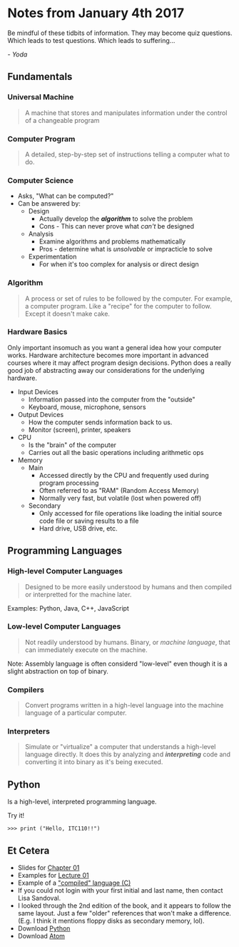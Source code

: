 # Notes from January 4th 2017
Be mindful of these tidbits of information. They may become quiz questions. Which leads to test questions. Which leads to suffering...

<cite>- Yoda</cite>

## Fundamentals

### Universal Machine
> A machine that stores and manipulates information under the control of a changeable program

### Computer Program
> A detailed, step-by-step set of instructions telling a computer what to do.

### Computer Science
* Asks, "What can be computed?"
* Can be answered by:
	* Design
		* Actually develop the ***algorithm*** to solve the problem
		* Cons - This can never prove what *can't* be designed
	* Analysis
		* Examine algorithms and problems mathematically
		* Pros - determine what is *unsolvable* or impracticle to solve
	* Experimentation
		* For when it's too complex for analysis or direct design

### Algorithm
> A process or set of rules to be followed by the computer. For example, a computer program. Like a "recipe" for the computer to follow. Except it doesn't make cake. 

### Hardware Basics
Only important insomuch as you want a general idea how your computer works. Hardware architecture becomes more important in advanced courses where it may affect program design decisions. Python does a really good job of abstracting away our considerations for the underlying hardware.

* Input Devices
	* Information passed into the computer from the "outside"
	* Keyboard, mouse, microphone, sensors
* Output Devices
	* How the computer sends information back to us.
	* Monitor (screen), printer, speakers
* CPU
	* Is the "brain" of the computer
	* Carries out all the basic operations including arithmetic ops
* Memory
	* Main
		* Accessed directly by the CPU and frequently used during program processing
		* Often referred to as "RAM" (Random Access Memory)
		* Normally very fast, but volatile (lost when powered off)
	* Secondary
		* Only accessed for file operations like loading the initial source code file or saving results to a file
		* Hard drive, USB drive, etc.

## Programming Languages

### High-level Computer Languages
> Designed to be more easily understood by humans and then compiled or interpretted for the machine later.

Examples: Python, Java, C++, JavaScript

### Low-level Computer Languages
> Not readily understood by humans. Binary, or *machine language*, that can immediately execute on the machine.

Note: Assembly language is often considerd "low-level" even though it is a slight abstraction on top of binary.

### Compilers
> Convert programs written in a high-level language into the machine language of a particular computer.

### Interpreters
> Simulate or "virtualize" a computer that understands a high-level language directly. It does this by analyzing and ***interpreting*** code and converting it into binary as it's being executed. 


## Python
Is a high-level, interpreted programming language.

Try it!

    >>> print ("Hello, ITC110!!")


## Et Cetera
* Slides for [Chapter 01](http://mcsp.wartburg.edu/zelle/python/ppics3/slides/Chapter01.pptx)
* Examples for [Lecture 01](../examples/lecture01.py)
* Example of a ["compiled" language (C)](../examples/test.c)
* If you could not login with your first initial and last name, then contact Lisa Sandoval.
* I looked through the 2nd edition of the book, and it appears to follow the same layout. Just a few "older" references that won't make a difference. (E.g. I think it mentions floppy disks as secondary memory, lol).
* Download [Python](https://www.python.org)
* Download [Atom](https://atom.io) 